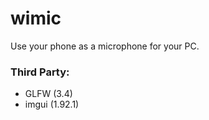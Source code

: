 # wimic

Use your phone as a microphone for your PC.

### Third Party:
- GLFW (3.4)
- imgui (1.92.1)